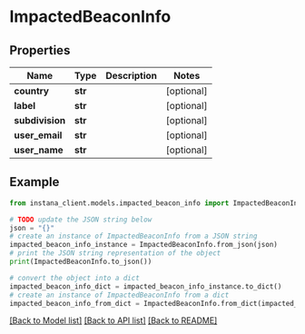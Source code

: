 # ImpactedBeaconInfo


## Properties

Name | Type | Description | Notes
------------ | ------------- | ------------- | -------------
**country** | **str** |  | [optional] 
**label** | **str** |  | [optional] 
**subdivision** | **str** |  | [optional] 
**user_email** | **str** |  | [optional] 
**user_name** | **str** |  | [optional] 

## Example

```python
from instana_client.models.impacted_beacon_info import ImpactedBeaconInfo

# TODO update the JSON string below
json = "{}"
# create an instance of ImpactedBeaconInfo from a JSON string
impacted_beacon_info_instance = ImpactedBeaconInfo.from_json(json)
# print the JSON string representation of the object
print(ImpactedBeaconInfo.to_json())

# convert the object into a dict
impacted_beacon_info_dict = impacted_beacon_info_instance.to_dict()
# create an instance of ImpactedBeaconInfo from a dict
impacted_beacon_info_from_dict = ImpactedBeaconInfo.from_dict(impacted_beacon_info_dict)
```
[[Back to Model list]](../README.md#documentation-for-models) [[Back to API list]](../README.md#documentation-for-api-endpoints) [[Back to README]](../README.md)


